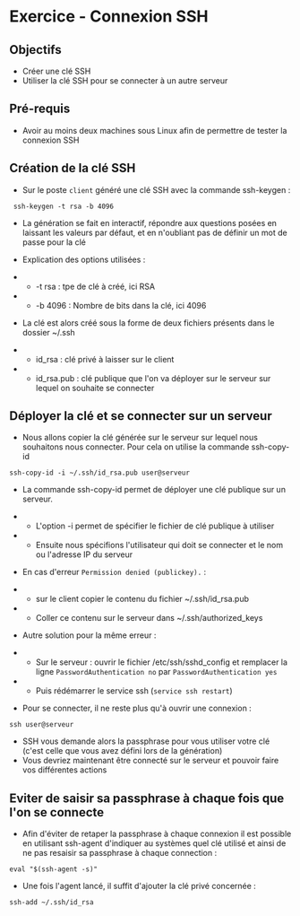  # Exercice - Connexion SSH

 ## Objectifs 
 * Créer une clé SSH
 * Utiliser la clé SSH pour se connecter à un autre serveur

 ## Pré-requis 
 * Avoir au moins deux machines sous Linux afin de permettre de tester la connexion SSH

 ## Création de la clé SSH

 * Sur le poste `client` généré une clé SSH avec la commande ssh-keygen : 
```
 ssh-keygen -t rsa -b 4096
```
* La génération se fait en interactif, répondre aux questions posées en laissant les valeurs par défaut, et en n'oubliant pas de définir un mot de passe pour la clé 
* Explication des options utilisées :
* * -t rsa : tpe de clé à créé, ici RSA
* * -b 4096 : Nombre de bits dans la clé, ici 4096 

* La clé est alors créé sous la forme de deux fichiers présents dans le dossier ~/.ssh 
* * id_rsa : clé privé à laisser sur le client
* * id_rsa.pub : clé publique que l'on va déployer sur le serveur sur lequel on souhaite se connecter

## Déployer la clé et se connecter sur un serveur 
* Nous allons copier la clé générée sur le serveur sur lequel nous souhaitons nous connecter. Pour cela on utilise la commande ssh-copy-id 
```
ssh-copy-id -i ~/.ssh/id_rsa.pub user@serveur
```
* La commande ssh-copy-id permet de déployer une clé publique sur un serveur.
* * L'option -i permet de spécifier le fichier de clé publique à utiliser
* * Ensuite nous spécifions l'utilisateur qui doit se connecter et le nom ou l'adresse IP du serveur 

* En cas d'erreur `Permission denied (publickey).` :
* * sur le client copier le contenu du fichier ~/.ssh/id_rsa.pub
* * Coller ce contenu sur le serveur dans ~/.ssh/authorized_keys

* Autre solution pour la même erreur :
* * Sur le serveur : ouvrir le fichier /etc/ssh/sshd_config et remplacer la ligne
`PasswordAuthentication no`
par
`PasswordAuthentication yes`
* * Puis rédémarrer le service ssh (`service ssh restart`)

* Pour se connecter, il ne reste plus qu'à ouvrir une connexion : 
```
ssh user@serveur
```

* SSH vous demande alors la passphrase pour vous utiliser votre clé (c'est celle que vous avez défini lors de la génération)
* Vous devriez maintenant être connecté sur le serveur et pouvoir faire vos différentes actions

## Eviter de saisir sa passphrase à chaque fois que l'on se connecte
* Afin d'éviter de retaper la passphrase à chaque connexion il est possible en utilisant ssh-agent d'indiquer au systèmes quel clé utilisé et ainsi de ne pas resaisir sa passphrase à chaque connection :
```
eval "$(ssh-agent -s)"
```
* Une fois l'agent lancé, il suffit d'ajouter la clé privé concernée : 
```
ssh-add ~/.ssh/id_rsa
```
